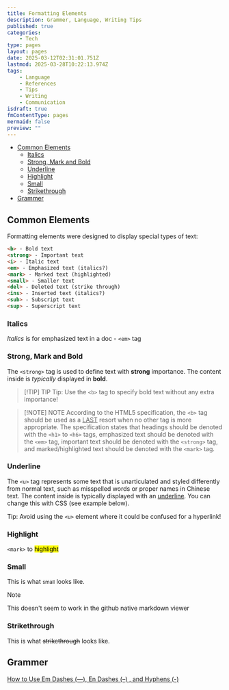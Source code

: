 ```yaml
---
title: Formatting Elements
description: Grammer, Language, Writing Tips
published: true
categories:
    - Tech
type: pages
layout: pages
date: 2025-03-12T02:31:01.751Z
lastmod: 2025-03-28T10:22:13.974Z
tags:
    - Language
    - References
    - Tips
    - Writing
    - Communication
isdraft: true
fmContentType: pages
mermaid: false
preview: ""
---
```


<!--- cSpell:disable --->
* [Common Elements](#common-elements)
  * [Italics](#italics)
  * [Strong, Mark and Bold](#strong-mark-and-bold)
  * [Underline](#underline)
  * [Highlight](#highlight)
  * [Small](#small)
  * [Strikethrough](#strikethrough)
* [Grammer](#grammer)
<!--- cSpell:enable --->

<!--<!-- markdownlint-disable-file MD033 -->

## Common Elements

Formatting elements were designed to display special types of text:

```html
<b> - Bold text
<strong> - Important text
<i> - Italic text
<em> - Emphasized text (italics?)
<mark> - Marked text (highlighted)
<small> - Smaller text
<del> - Deleted text (strike through)
<ins> - Inserted text (italics?)
<sub> - Subscript text
<sup> - Superscript text
```

### Italics

*Italics* is for emphasized text in a doc - `<em>` tag

### Strong, Mark and Bold

The `<strong>` tag is used to define text with **strong** importance. The content inside is *typically* displayed in **bold**.

> [!TIP] TIP
> Tip: Use the `<b>` tag to specify bold text without any extra importance!

> [!NOTE] NOTE
> According to the HTML5 specification, the `<b>` tag should be used as a <ins>LAST</ins> resort when no other tag is more appropriate. The specification states that headings should be denoted with the `<h1>` to `<h6>` tags, emphasized text should be denoted with the `<em>` tag, important text should be denoted with the `<strong>` tag, and marked/highlighted text should be denoted with the `<mark>` tag.

### Underline

The `<u>` tag represents some text that is unarticulated and styled differently from normal text, such as misspelled words or proper names in Chinese text. The content inside is typically displayed with an <ins>underline</ins>. You can change this with CSS (see example below).

Tip: Avoid using the `<u>` element where it could be confused for a hyperlink!

### Highlight

`<mark>` to <mark>highlight</mark>

### Small

This is what <small>small</small> looks like.

> [!NOTE]
> This doesn't seem to work in the github native markdown viewer

### Strikethrough

This is what <del>strikethrough</del> looks like.

## Grammer

[How to Use Em Dashes (—), En Dashes (–) , and Hyphens (-)](https://www.merriam-webster.com/grammar/em-dash-en-dash-how-to-use)